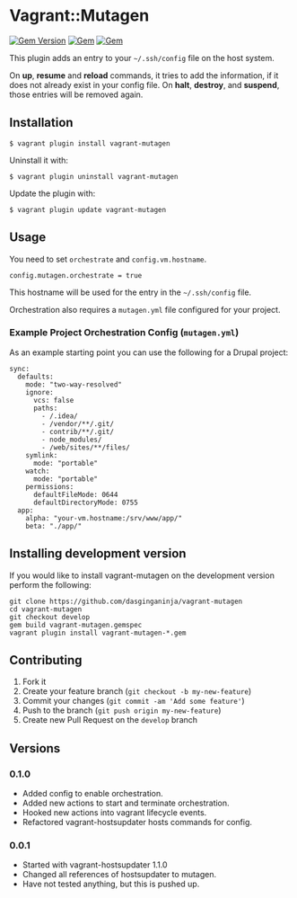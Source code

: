 # Vagrant::Mutagen

[![Gem Version](https://badge.fury.io/rb/vagrant-mutagen.svg)](https://badge.fury.io/rb/vagrant-mutagen)
[![Gem](https://img.shields.io/gem/dt/vagrant-mutagen.svg)](https://rubygems.org/gems/vagrant-mutagen)
[![Gem](https://img.shields.io/gem/dtv/vagrant-mutagen.svg)](https://rubygems.org/gems/vagrant-mutagen)

This plugin adds an entry to your `~/.ssh/config` file on the host system.

On **up**, **resume** and **reload** commands, it tries to add the information, if it does not already exist in your config file. 
On **halt**, **destroy**, and **suspend**, those entries will be removed again.


## Installation

    $ vagrant plugin install vagrant-mutagen

Uninstall it with:

    $ vagrant plugin uninstall vagrant-mutagen

Update the plugin with:

    $ vagrant plugin update vagrant-mutagen

## Usage

You need to set `orchestrate` and `config.vm.hostname`.

    config.mutagen.orchestrate = true

This hostname will be used for the entry in the `~/.ssh/config` file.

Orchestration also requires a `mutagen.yml` file configured for your project.

### Example Project Orchestration Config (`mutagen.yml`)

As an example starting point you can use the following for a Drupal project:
```
sync:
  defaults:
    mode: "two-way-resolved"
    ignore:
      vcs: false
      paths:
        - /.idea/
        - /vendor/**/.git/
        - contrib/**/.git/
        - node_modules/
        - /web/sites/**/files/
    symlink:
      mode: "portable"
    watch:
      mode: "portable"
    permissions:
      defaultFileMode: 0644
      defaultDirectoryMode: 0755
  app:
    alpha: "your-vm.hostname:/srv/www/app/"
    beta: "./app/"
```

## Installing development version

If you would like to install vagrant-mutagen on the development version perform the following:

```
git clone https://github.com/dasginganinja/vagrant-mutagen
cd vagrant-mutagen
git checkout develop
gem build vagrant-mutagen.gemspec
vagrant plugin install vagrant-mutagen-*.gem
```

## Contributing

1. Fork it
2. Create your feature branch (`git checkout -b my-new-feature`)
3. Commit your changes (`git commit -am 'Add some feature'`)
4. Push to the branch (`git push origin my-new-feature`)
5. Create new Pull Request on the `develop` branch


## Versions

### 0.1.0
* Added config to enable orchestration.
* Added new actions to start and terminate orchestration.
* Hooked new actions into vagrant lifecycle events.
* Refactored vagrant-hostsupdater hosts commands for config.

### 0.0.1
* Started with vagrant-hostsupdater 1.1.0
* Changed all references of hostsupdater to mutagen.
* Have not tested anything, but this is pushed up.
